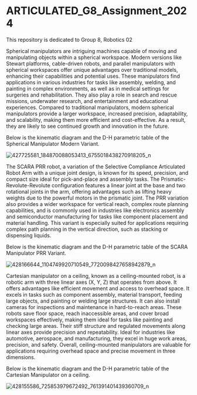 # ARTICULATED_G8_Assignment_2024
This repository is dedicated to Group 8, Robotics 02

Spherical manipulators are intriguing machines capable of moving and manipulating objects within a spherical workspace. Modern versions like Stewart platforms, cable-driven robots, and parallel manipulators with spherical workspaces offer unique advantages over traditional models, enhancing their capabilities and potential uses. These manipulators find applications in various industries for tasks like assembly, welding, and painting in complex environments, as well as in medical settings for surgeries and rehabilitation. They also play a role in search and rescue missions, underwater research, and entertainment and educational experiences. Compared to traditional manipulators, modern spherical manipulators provide a larger workspace, increased precision, adaptability, and scalability, making them more efficient and cost-effective. As a result, they are likely to see continued growth and innovation in the future.

Below is the kinematic diagram and the D-H parametric table of the Spherical Manipulator Modern Variant.

![427725581_184870088053413_6755018438270918205_n](https://github.com/icecreamperson/ARTICULATED_G8_Assignment_2024/assets/157558526/c16b272e-67ce-487e-8244-95a8301615a0)

The SCARA PRR robot, a variation of the Selective Compliance Articulated Robot Arm with a unique joint design, is known for its speed, precision, and compact size ideal for pick-and-place and assembly tasks. The Prismatic-Revolute-Revolute configuration features a linear joint at the base and two rotational joints in the arm, offering advantages such as lifting heavy weights due to the powerful motors in the prismatic joint. The PRR variation also provides a wider workspace for vertical reach, complex route planning capabilities, and is commonly used in industries like electronics assembly and semiconductor manufacturing for tasks like component placement and material handling. This variant is especially suited for applications requiring complex path planning in the vertical direction, such as stacking or dispensing liquids.

Below is the kinematic diagram and the D-H parametric table of the SCARA Manipulator PRR Variant.

![428166644_1104749920710549_7720098427658942879_n](https://github.com/icecreamperson/ARTICULATED_G8_Assignment_2024/assets/157558526/7d015d49-ee87-4c05-b936-67a824e35121)

Cartesian manipulator on a ceiling, known as a ceiling-mounted robot, is a robotic arm with three linear axes (X, Y, Z) that operates from above. It offers advantages like efficient movement and access to overhead space. It excels in tasks such as component assembly, material transport, feeding large objects, and painting or welding large structures. It can also install cameras for inspections and maintenance in hard-to-reach areas. These robots save floor space, reach inaccessible areas, and cover broad workspaces effectively, making them ideal for tasks like painting and checking large areas. Their stiff structure and regulated movements along linear axes provide precision and repeatability. Ideal for industries like automotive, aerospace, and manufacturing, they excel in huge work areas, precision, and safety. Overall, ceiling-mounted manipulators are valuable for applications requiring overhead space and precise movement in three dimensions.

Below is the kinematic diagram and the D-H parametric table of the Cartesian Manipulator on a ceiling.

![428155586_725853979672492_761391401439360709_n](https://github.com/icecreamperson/ARTICULATED_G8_Assignment_2024/assets/157558526/9faf9872-5bf1-41a9-b6f0-81aea7ee939e)

